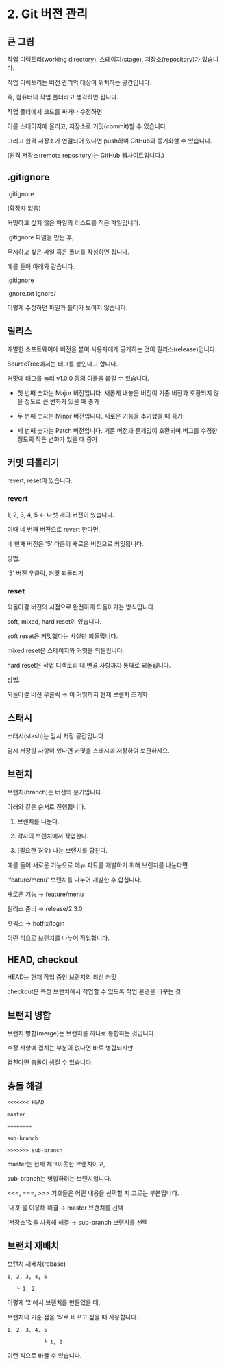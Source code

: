 # 2. Git 버전 관리


## 큰 그림

작업 디렉토리(working directory), 스테이지(stage), 저장소(repository)가 있습니다.

작업 디렉토리는 버전 관리의 대상이 위치하는 공간입니다.

즉, 컴퓨터의 작업 폴더라고 생각하면 됩니다.

작업 폴더에서 코드를 짜거나 수정하면

이를 스테이지에 올리고, 저장소로 커밋(commit)할 수 있습니다.

그리고 원격 저장소가 연결되어 있다면 push하여 GitHub와 동기화할 수 있습니다.  

(원격 저장소(remote repository)는 GitHub 웹사이트입니다.)



## .gitignore

.gitignore

(확장자 없음)

커밋하고 싶지 않은 파일의 리스트를 적은 파일입니다.

.gitignore 파일을 만든 후, 

무시하고 싶은 파일 혹은 폴더를 작성하면 됩니다.

예를 들어 아래와 같습니다.

.gitignore

ignore.txt
ignore/

이렇게 수정하면 파일과 폴더가 보이지 않습니다.

## 릴리스

개발한 소프트웨어에 버전을 붙여 사용자에게 공개하는 것이 릴리스(release)입니다.

SourceTree에서는 태그를 붙인다고 합니다.

커밋에 태그를 눌러 v1.0.0 등의 이름을 붙일 수 있습니다.

* 첫 번째 숫자는 Major 버전입니다. 새롭게 내놓은 버전이 기존 버전과 호환되지 않을 정도로 큰 변화가 있을 때 증가

* 두 번째 숫자는 Minor 버전입니다. 새로운 기능을 추가했을 때 증가

* 세 번째 숫자는 Patch 버전입니다. 기존 버전과 문제없이 호환되며 버그를 수정한 정도의 작은 변화가 있을 때 증가

## 커밋 되돌리기

revert, reset이 있습니다.

### revert

1, 2, 3, 4, 5 ← 다섯 개의 버전이 있습니다.

이때 네 번째 버전으로 revert 한다면, 

네 번째 버전은 '5' 다음의 새로운 버전으로 커밋됩니다.

방법. 

'5' 버전 우클릭, 커밋 되돌리기

### reset 

되돌아갈 버전의 시점으로 완전하게 되돌아가는 방식입니다.

soft, mixed, hard reset이 있습니다.

soft reset은 커밋했다는 사실만 되돌립니다. 

mixed reset은 스테이지와 커밋을 되돌립니다.

hard reset은 작업 디렉토리 내 변경 사항까지 통째로 되돌립니다.

방법. 

되돌아갈 버전 우클릭 → 이 커밋까지 현재 브랜치 초기화

## 스태시

스태시(stash)는 임시 저장 공간입니다.

임시 저장할 사항이 있다면 커밋을 스태시에 저장하여 보관하세요.


## 브랜치

브랜치(branch)는 버전의 분기입니다.

아래와 같은 순서로 진행됩니다.

1. 브랜치를 나눈다.

2. 각자의 브랜치에서 작업한다.

3. (필요한 경우) 나눈 브랜치를 합친다.

예를 들어 새로운 기능으로 메뉴 파트를 개발하기 위해 브랜치를 나눈다면

'feature/menu' 브랜치를 나누어 개발한 후 합칩니다.

새로운 기능 → feature/menu

릴리스 준비 → release/2.3.0

핫픽스 → hotfix/login 

이런 식으로 브랜치를 나누어 작업합니다.


## HEAD, checkout

HEAD는 현재 작업 중인 브랜치의 최신 커밋

checkout은 특정 브랜치에서 작업할 수 있도록 작업 환경을 바꾸는 것


## 브랜치 병합

브랜치 병합(merge)는 브랜치를 하나로 통합하는 것입니다.

수정 사항에 겹치는 부분이 없다면 바로 병합되지만

겹친다면 충돌이 생길 수 있습니다.

## 충돌 해결

    <<<<<<< HEAD

    master

    ========

    sub-branch

    >>>>>>> sub-branch

master는 현재 체크아웃한 브랜치이고, 

sub-branch는 병합하려는 브랜치입니다.

<<<, ===, >>> 기호들은 어떤 내용을 선택할 지 고르는 부분입니다.

'내것'을 이용해 해결 → master 브랜치를 선택

'저장소'것을 사용해 해결 → sub-branch 브랜치를 선택

## 브랜치 재배치

브랜치 재배치(rebase)

    1, 2, 3, 4, 5 
    
       └ 1, 2

이렇게 '2'에서 브랜치를 만들었을 때, 

브랜치의 기준 점을 '5'로 바꾸고 싶을 때 사용합니다.

    1, 2, 3, 4, 5

                └ 1, 2

이런 식으로 바꿀 수 있습니다.

